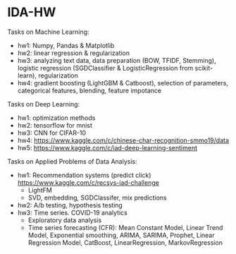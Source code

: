 # IDA-HW
Tasks on Machine Learning:
* hw1: Numpy, Pandas & Matplotlib
* hw2: linear regression & regularization
* hw3: analyzing text data, data preparation (BOW, TFIDF, Stemming), logistic regression (SGDClassifier & LogisticRegression from scikit-learn), regularization
* hw4: gradient boosting (LightGBM & Catboost), selection of parameters, categorical features, blending, feature impotance


Tasks on Deep Learning:
* hw1: optimization methods
* hw2: tensorflow for mnist
* hw3: CNN for CIFAR-10
* hw4: https://www.kaggle.com/c/chinese-char-recognition-smmo19/data
* hw5: https://www.kaggle.com/c/iad-deep-learning-sentiment


Tasks on Applied Problems of Data Analysis:
* hw1: Recommendation systems (predict click) https://www.kaggle.com/c/recsys-iad-challenge
  - LightFM
  - SVD, embedding, SGDClassifer, mix predictions
* hw2: A/b testing, hypothesis testing
* hw3: Time series. COVID-19 analytics
  - Exploratory data analysis
  - Time series forecasting (CFR): Mean Constant Model, Linear Trend Model, Exponential smoothing, ARIMA, SARIMA, Prophet, Linear Regression Model, CatBoost, LinearRegression, MarkovRegression